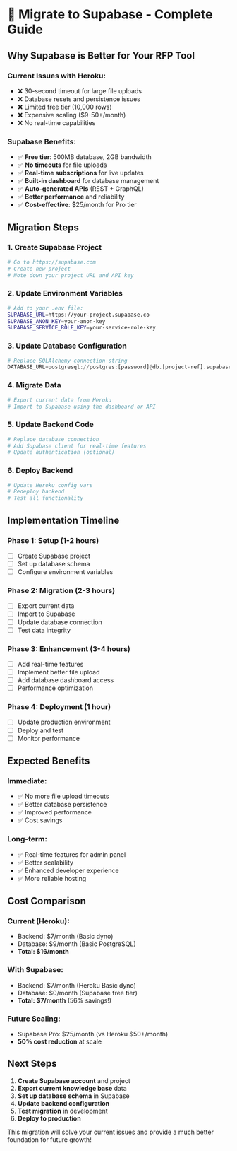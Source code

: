 # 🚀 Migrate to Supabase - Complete Guide

## Why Supabase is Better for Your RFP Tool

### Current Issues with Heroku:
- ❌ 30-second timeout for large file uploads
- ❌ Database resets and persistence issues
- ❌ Limited free tier (10,000 rows)
- ❌ Expensive scaling ($9-50+/month)
- ❌ No real-time capabilities

### Supabase Benefits:
- ✅ **Free tier**: 500MB database, 2GB bandwidth
- ✅ **No timeouts** for file uploads
- ✅ **Real-time subscriptions** for live updates
- ✅ **Built-in dashboard** for database management
- ✅ **Auto-generated APIs** (REST + GraphQL)
- ✅ **Better performance** and reliability
- ✅ **Cost-effective**: $25/month for Pro tier

## Migration Steps

### 1. Create Supabase Project
```bash
# Go to https://supabase.com
# Create new project
# Note down your project URL and API key
```

### 2. Update Environment Variables
```bash
# Add to your .env file:
SUPABASE_URL=https://your-project.supabase.co
SUPABASE_ANON_KEY=your-anon-key
SUPABASE_SERVICE_ROLE_KEY=your-service-role-key
```

### 3. Update Database Configuration
```python
# Replace SQLAlchemy connection string
DATABASE_URL=postgresql://postgres:[password]@db.[project-ref].supabase.co:5432/postgres
```

### 4. Migrate Data
```python
# Export current data from Heroku
# Import to Supabase using the dashboard or API
```

### 5. Update Backend Code
```python
# Replace database connection
# Add Supabase client for real-time features
# Update authentication (optional)
```

### 6. Deploy Backend
```bash
# Update Heroku config vars
# Redeploy backend
# Test all functionality
```

## Implementation Timeline

### Phase 1: Setup (1-2 hours)
- [ ] Create Supabase project
- [ ] Set up database schema
- [ ] Configure environment variables

### Phase 2: Migration (2-3 hours)
- [ ] Export current data
- [ ] Import to Supabase
- [ ] Update database connection
- [ ] Test data integrity

### Phase 3: Enhancement (3-4 hours)
- [ ] Add real-time features
- [ ] Implement better file upload
- [ ] Add database dashboard access
- [ ] Performance optimization

### Phase 4: Deployment (1 hour)
- [ ] Update production environment
- [ ] Deploy and test
- [ ] Monitor performance

## Expected Benefits

### Immediate:
- ✅ No more file upload timeouts
- ✅ Better database persistence
- ✅ Improved performance
- ✅ Cost savings

### Long-term:
- ✅ Real-time features for admin panel
- ✅ Better scalability
- ✅ Enhanced developer experience
- ✅ More reliable hosting

## Cost Comparison

### Current (Heroku):
- Backend: $7/month (Basic dyno)
- Database: $9/month (Basic PostgreSQL)
- **Total: $16/month**

### With Supabase:
- Backend: $7/month (Heroku Basic dyno)
- Database: $0/month (Supabase free tier)
- **Total: $7/month** (56% savings!)

### Future Scaling:
- Supabase Pro: $25/month (vs Heroku $50+/month)
- **50% cost reduction** at scale

## Next Steps

1. **Create Supabase account** and project
2. **Export current knowledge base** data
3. **Set up database schema** in Supabase
4. **Update backend configuration**
5. **Test migration** in development
6. **Deploy to production**

This migration will solve your current issues and provide a much better foundation for future growth!
